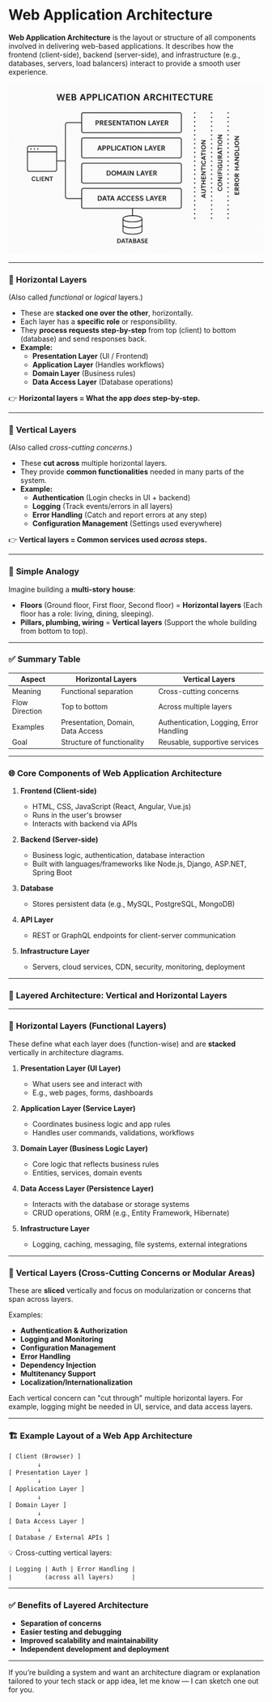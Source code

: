 # Web Application Architecture

**Web Application Architecture** is the layout or structure of all components involved in delivering web-based applications. It describes how the frontend (client-side), backend (server-side), and infrastructure (e.g., databases, servers, load balancers) interact to provide a smooth user experience.

<img src="/images/webapp_horizvertical.png"/>

 

---

### 📏 **Horizontal Layers**  
(Also called *functional* or *logical* layers.)

- These are **stacked one over the other**, horizontally.
- Each layer has a **specific role** or responsibility.
- They **process requests step-by-step** from top (client) to bottom (database) and send responses back.
- **Example:**
  - **Presentation Layer** (UI / Frontend)
  - **Application Layer** (Handles workflows)
  - **Domain Layer** (Business rules)
  - **Data Access Layer** (Database operations)

👉 **Horizontal layers = What the app *does* step-by-step.**

---

### 🧩 **Vertical Layers**  
(Also called *cross-cutting concerns*.)

- These **cut across** multiple horizontal layers.
- They provide **common functionalities** needed in many parts of the system.
- **Example:**
  - **Authentication** (Login checks in UI + backend)
  - **Logging** (Track events/errors in all layers)
  - **Error Handling** (Catch and report errors at any step)
  - **Configuration Management** (Settings used everywhere)

👉 **Vertical layers = Common services used *across* steps.**

---

### 🧠 **Simple Analogy**  
Imagine building a **multi-story house**:

- **Floors** (Ground floor, First floor, Second floor) = **Horizontal layers** (Each floor has a role: living, dining, sleeping).
- **Pillars, plumbing, wiring** = **Vertical layers** (Support the whole building from bottom to top).

---

### ✅ **Summary Table**

| Aspect              | Horizontal Layers           | Vertical Layers             |
|---------------------|------------------------------|------------------------------|
| Meaning             | Functional separation        | Cross-cutting concerns       |
| Flow Direction      | Top to bottom                | Across multiple layers       |
| Examples            | Presentation, Domain, Data Access | Authentication, Logging, Error Handling |
| Goal                | Structure of functionality   | Reusable, supportive services |

---

### 🌐 **Core Components of Web Application Architecture**

1. **Frontend (Client-side)**  
   - HTML, CSS, JavaScript (React, Angular, Vue.js)
   - Runs in the user's browser
   - Interacts with backend via APIs

2. **Backend (Server-side)**  
   - Business logic, authentication, database interaction
   - Built with languages/frameworks like Node.js, Django, ASP.NET, Spring Boot

3. **Database**  
   - Stores persistent data (e.g., MySQL, PostgreSQL, MongoDB)

4. **API Layer**  
   - REST or GraphQL endpoints for client-server communication

5. **Infrastructure Layer**  
   - Servers, cloud services, CDN, security, monitoring, deployment

---

### 🧱 **Layered Architecture: Vertical and Horizontal Layers**

---

### 📐 **Horizontal Layers (Functional Layers)**

These define what each layer does (function-wise) and are **stacked** vertically in architecture diagrams.

1. **Presentation Layer (UI Layer)**  
   - What users see and interact with  
   - E.g., web pages, forms, dashboards

2. **Application Layer (Service Layer)**  
   - Coordinates business logic and app rules  
   - Handles user commands, validations, workflows

3. **Domain Layer (Business Logic Layer)**  
   - Core logic that reflects business rules  
   - Entities, services, domain events

4. **Data Access Layer (Persistence Layer)**  
   - Interacts with the database or storage systems  
   - CRUD operations, ORM (e.g., Entity Framework, Hibernate)

5. **Infrastructure Layer**  
   - Logging, caching, messaging, file systems, external integrations

---

### 🧭 **Vertical Layers (Cross-Cutting Concerns or Modular Areas)**

These are **sliced** vertically and focus on modularization or concerns that span across layers.

Examples:

- **Authentication & Authorization**
- **Logging and Monitoring**
- **Configuration Management**
- **Error Handling**
- **Dependency Injection**
- **Multitenancy Support**
- **Localization/Internationalization**

Each vertical concern can "cut through" multiple horizontal layers. For example, logging might be needed in UI, service, and data access layers.

---

### 🏗️ **Example Layout of a Web App Architecture**

```
[ Client (Browser) ]
        ↓
[ Presentation Layer ]
        ↓
[ Application Layer ]
        ↓
[ Domain Layer ]
        ↓
[ Data Access Layer ]
        ↓
[ Database / External APIs ]
```

💡 Cross-cutting vertical layers:  
```
| Logging | Auth | Error Handling |
|         (across all layers)     |
```

---

### ✅ Benefits of Layered Architecture

- **Separation of concerns**
- **Easier testing and debugging**
- **Improved scalability and maintainability**
- **Independent development and deployment**

---

If you’re building a system and want an architecture diagram or explanation tailored to your tech stack or app idea, let me know — I can sketch one out for you.